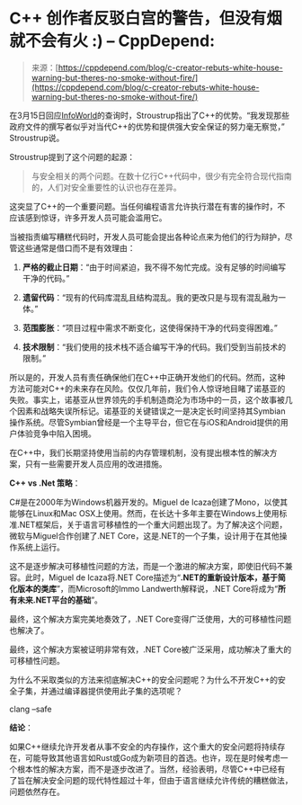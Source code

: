 <!--yml

category: 未分类

date: 2024-05-29 12:34:59

-->

# C++ 创作者反驳白宫的警告，但没有烟就不会有火 :) – CppDepend:

> 来源：[https://cppdepend.com/blog/c-creator-rebuts-white-house-warning-but-theres-no-smoke-without-fire/](https://cppdepend.com/blog/c-creator-rebuts-white-house-warning-but-theres-no-smoke-without-fire/)

在3月15日回应[InfoWorld](https://www.infoworld.com/article/3714401/c-plus-plus-creator-rebuts-white-house-warning.html)的查询时，Stroustrup指出了C++的优势。“我发现那些政府文件的撰写者似乎对当代C++的优势和提供强大安全保证的努力毫无察觉，” Stroustrup说。

Stroustrup提到了这个问题的起源：

> 与安全相关的两个问题。在数十亿行C++代码中，很少有完全符合现代指南的，人们对安全重要性的认识也存在差异。

这突显了C++的一个重要问题。当任何编程语言允许执行潜在有害的操作时，不应该感到惊讶，许多开发人员可能会滥用它。

当被指责编写糟糕代码时，开发人员可能会提出各种论点来为他们的行为辩护，尽管这些通常是借口而不是有效理由：

1.  **严格的截止日期**：“由于时间紧迫，我不得不匆忙完成。没有足够的时间编写干净的代码。”

1.  **遗留代码**：“现有的代码库混乱且结构混乱。我的更改只是与现有混乱融为一体。”

1.  **范围膨胀**：“项目过程中需求不断变化，这使得保持干净的代码变得困难。”

1.  **技术限制**：“我们使用的技术栈不适合编写干净的代码。我们受到当前技术的限制。”

所以是的，开发人员有责任确保他们在C++中正确开发他们的代码。然而，这种方法可能对C++的未来存在风险。仅仅几年前，我们令人惊讶地目睹了诺基亚的失败。事实上，诺基亚从世界领先的手机制造商沦为市场中的一员，这个故事被几个因素和战略失误所标记。诺基亚的关键错误之一是决定长时间坚持其Symbian操作系统。尽管Symbian曾经是一个主导平台，但它在与iOS和Android提供的用户体验竞争中陷入困境。

在C++中，我们长期坚持使用当前的内存管理机制，没有提出根本性的解决方案，只有一些需要开发人员应用的改进措施。

**C++ vs .Net 策略**：

C#是在2000年为Windows机器开发的。Miguel de Icaza创建了Mono，以使其能够在Linux和Mac OSX上使用。然而，在长达十多年主要在Windows上使用标准.NET框架后，关于语言可移植性的一个重大问题出现了。为了解决这个问题，微软与Miguel合作创建了.NET Core，这是.NET的一个子集，设计用于在其他操作系统上运行。

这不是逐步解决可移植性问题的方法，而是一个激进的解决方案，即使旧代码不兼容。此时，Miguel de Icaza将.NET Core描述为“**.NET的重新设计版本，基于简化版本的类库**”，而Microsoft的Immo Landwerth解释说，.NET Core将成为“**所有未来.NET平台的基础**”。

最终，这个解决方案完美地奏效了，.NET Core变得广泛使用，大的可移植性问题也解决了。

最终，这个解决方案被证明非常有效，.NET Core被广泛采用，成功解决了重大的可移植性问题。

为什么不采取类似的方法来彻底解决C++的安全问题呢？为什么不开发C++的安全子集，并通过编译器提供使用此子集的选项呢？

clang –safe

**结论**：

如果C++继续允许开发者从事不安全的内存操作，这个重大的安全问题将持续存在，可能导致其他语言如Rust或Go成为新项目的首选。也许，现在是时候考虑一个根本性的解决方案，而不是逐步改进了。当然，经验表明，尽管C++中已经有了旨在解决安全问题的现代特性超过十年，但由于语言继续允许传统的糟糕做法，问题依然存在。
